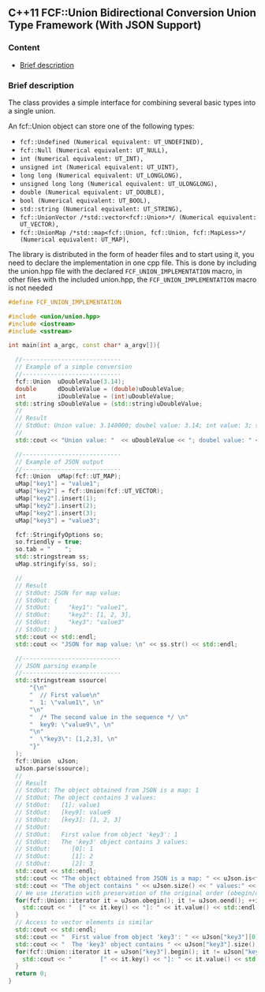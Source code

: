
## C++11 FCF::Union Bidirectional Conversion Union Type Framework (With JSON Support)


### Content

* [Brief description](#short_description)


<a name="short_description"></a>
### Brief description

The class provides a simple interface for combining several basic types into a single union.

An fcf::Union object can store one of the following types:
- `fcf::Undefined (Numerical equivalent: UT_UNDEFINED),`
- `fcf::Null (Numerical equivalent: UT_NULL),`
- `int (Numerical equivalent: UT_INT),`
- `unsigned int (Numerical equivalent: UT_UINT),`
- `long long (Numerical equivalent: UT_LONGLONG),`
- `unsigned long long (Numerical equivalent: UT_ULONGLONG),`
- `double (Numerical equivalent: UT_DOUBLE),`
- `bool (Numerical equivalent: UT_BOOL),`
- `std::string (Numerical equivalent: UT_STRING),`
- `fcf::UnionVector /*std::vector<fcf::Union>*/ (Numerical equivalent: UT_VECTOR),`
- `fcf::UnionMap /*std::map<fcf::Union, fcf::Union, fcf::MapLess>*/ (Numerical equivalent: UT_MAP),`

The library is distributed in the form of header files and to start using it, you need to declare the implementation in one cpp file. This is done by including the union.hpp file with the declared `FCF_UNION_IMPLEMENTATION` macro, in other files with the included union.hpp, the `FCF_UNION_IMPLEMENTATION` macro is not needed

```c++
#define FCF_UNION_IMPLEMENTATION

#include <union/union.hpp>
#include <iostream>
#include <sstream>

int main(int a_argc, const char* a_argv[]){

  //----------------------------
  // Example of a simple conversion
  //----------------------------
  fcf::Union  uDoubleValue(3.14);
  double      dDoubleValue = (double)uDoubleValue;
  int         iDoubleValue = (int)uDoubleValue;
  std::string sDoubleValue = (std::string)uDoubleValue;
  //
  // Result
  // StdOut: Union value: 3.140000; doubel value: 3.14; int value: 3; std::string: 3.140000
  // 
  std::cout << "Union value: "  << uDoubleValue << "; doubel value: " << dDoubleValue << "; int value: " << iDoubleValue << "; std::string: " << sDoubleValue << std::endl;

  //----------------------------
  // Example of JSON output
  //----------------------------
  fcf::Union  uMap(fcf::UT_MAP);
  uMap["key1"] = "value1";
  uMap["key2"] = fcf::Union(fcf::UT_VECTOR);
  uMap["key2"].insert(1);
  uMap["key2"].insert(2);
  uMap["key2"].insert(3);
  uMap["key3"] = "value3";

  fcf::StringifyOptions so;
  so.friendly = true;
  so.tab = "    ";
  std::stringstream ss;
  uMap.stringify(ss, so);

  //
  // Result
  // StdOut: JSON for map value:
  // StdOut: {   
  // StdOut:     "key1": "value1",
  // StdOut:     "key2": [1, 2, 3],
  // StdOut:     "key3": "value3"
  // StdOut: }
  std::cout << std::endl;
  std::cout << "JSON for map value: \n" << ss.str() << std::endl;

  //----------------------------
  // JSON parsing example
  //----------------------------
  std::stringstream ssource(
      "{\n"
      "  // First value\n"
      "  1: \"value1\", \n"
      "\n"
      "  /* The second value in the sequence */ \n"
      "  key9: \"value9\", \n"
      "\n"
      "  \"key3\": [1,2,3], \n"
      "}"
  );
  fcf::Union  uJson;
  uJson.parse(ssource);
  //
  // Result
  // StdOut: The object obtained from JSON is a map: 1
  // StdOut: The object contains 3 values:
  // StdOut:   [1]: value1
  // StdOut:   [key9]: value9
  // StdOut:   [key3]: [1, 2, 3]
  // StdOut:
  // StdOut:   First value from object 'key3': 1
  // StdOut:   The 'key3' object contains 3 values:
  // StdOut:      [0]: 1
  // StdOut:      [1]: 2
  // StdOut:      [2]: 3
  std::cout << std::endl;
  std::cout << "The object obtained from JSON is a map: " << uJson.is<fcf::UnionMap>() << std::endl;
  std::cout << "The object contains " << uJson.size() << " values:" << std::endl;
  // We use iteration with preservation of the original order (obegin/oend)
  for(fcf::Union::iterator it = uJson.obegin(); it != uJson.oend(); ++it) {
    std::cout << "  [" << it.key() << "]: " << it.value() << std::endl;
  }
  // Access to vector elements is similar
  std::cout << std::endl;
  std::cout << "  First value from object 'key3': " << uJson["key3"][0] << std::endl;
  std::cout << "  The 'key3' object contains " << uJson["key3"].size() << " values:" << std::endl;
  for(fcf::Union::iterator it = uJson["key3"].begin(); it != uJson["key3"].end(); ++it) {
    std::cout << "        [" << it.key() << "]: " << it.value() << std::endl;
  }
  return 0;
}

```







